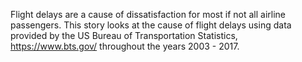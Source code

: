 Flight delays are a cause of dissatisfaction for most if not all airline passengers. This story looks
at the cause of flight delays using data provided by the US Bureau of Transportation Statistics,
https://www.bts.gov/ throughout the years 2003 - 2017.